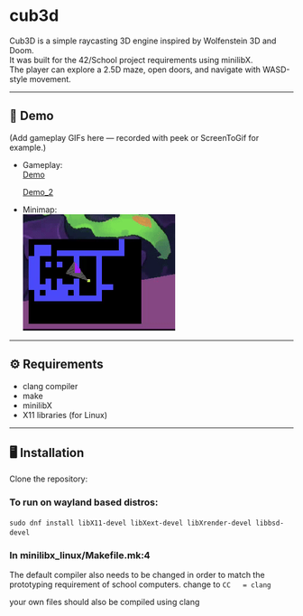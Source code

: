 # cub3d

Cub3D is a simple raycasting 3D engine inspired by Wolfenstein 3D and Doom.  
It was built for the 42/School project requirements using minilibX.  
The player can explore a 2.5D maze, open doors, and navigate with WASD-style movement.  

---

## 📸 Demo

(Add gameplay GIFs here — recorded with peek or ScreenToGif for example.)  

- Gameplay:  
  [Demo](images/skin_julia.gif)  

  [Demo_2](images/skin_urs.gif)  

- Minimap:  
  ![Demo_3](images/minimap.gif)  

---

## ⚙️ Requirements

- clang compiler  
- make  
- minilibX  
- X11 libraries (for Linux)  

---

## 🖥️ Installation

Clone the repository:  
### To run on wayland based distros:
`sudo dnf install libX11-devel libXext-devel libXrender-devel libbsd-devel`

### In minilibx_linux/Makefile.mk:4
The default compiler also needs to be changed in order to match the
prototyping requirement of school computers.
change to `CC	= clang`

your own files should also be compiled using clang
